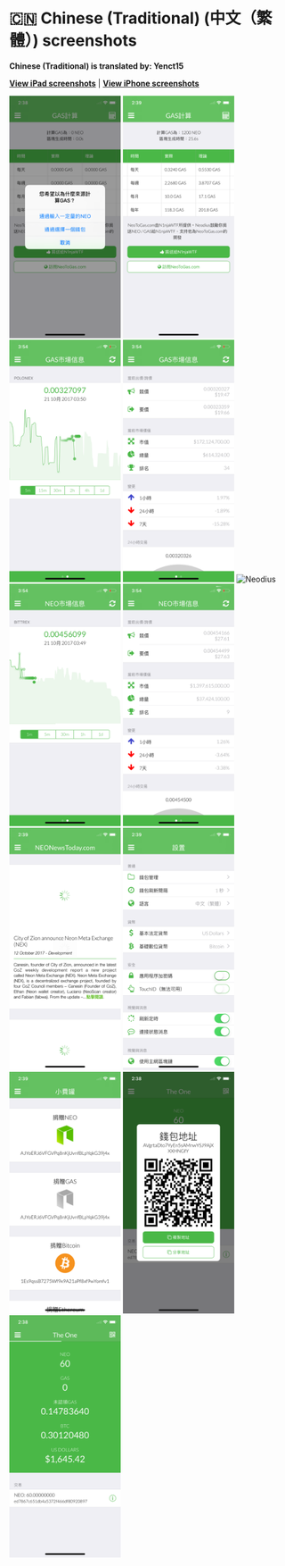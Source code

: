 # 🇨🇳 Chinese (Traditional) (中文（繁體）) screenshots

**Chinese (Traditional) is translated by: Yenct15**

[**View iPad screenshots**](../iPad/chinese-traditional-screenshots.md) | [**View iPhone screenshots**](../iPhone/chinese-traditional-screenshots.md)

<img src="screen-gas-calculation-options.png" width="200" alt="GAS計算 - 選擇一種方式"> <img src="screen-gas-calculation.png" width="200" alt="GAS計算"> <img src="screen-gas-market-chart.png" width="200" alt="GAS市場信息 - Poloniex chart"> <img src="screen-gas-market-info.png" width="200" alt="GAS市場信息"> <img src="screen-menu.png" width="200" alt="Neodius"> <img src="screen-neo-market-chart.png" width="200" alt="NEO市場信息 - Bittrex chart"> <img src="screen-neo-market-info.png" width="200" alt="NEO市場信息"> <img src="screen-neo-news-today.png" width="200" alt="NEO News Today"> <img src="screen-settings.png" width="200" alt="設置"> <img src="screen-tip-jar.png" width="200" alt="小費罐"> <img src="screen-wallet-qr-code.png" width="200" alt="當前錢包 - 分享地址"> <img src="screen-wallet.png" width="200" alt="當前錢包">